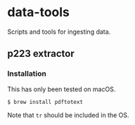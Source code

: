 # data-tools
Scripts and tools for ingesting data.

## p223 extractor

### Installation

This has only been tested on macOS.

```console
$ brew install pdftotext
```

Note that `tr` should be included in the OS.

